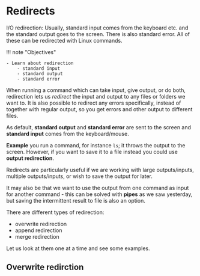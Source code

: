<!-- markdownlint-disable MD013 --><!-- Let's break the 80 characters per line -->
<!-- markdownlint-disable MD009 --><!-- Let's stop checking for trailing spaces -->
# Redirects

I/O redirection: Usually, standard input comes from the keyboard etc. and the standard output goes to the screen. There is also standard error. All of these can be redirected with Linux commands. 

!!! note "Objectives" 

    - Learn about redirection
        - standard input
        - standard output
        - standard error 

When running a command which can take input, give output, or do both, redirection lets us *redirect* the input and output to any files or folders we want to. It is also possible to redirect any errors specifically, instead of together with regular output, so you get errors and other output to different files.  

As default, **standard output** and **standard error** are sent to the screen and **standard input** comes from the keyboard/mouse. 

**Example** you run a command, for instance ``ls``; it throws the output to the screen. However, if you want to save it to a file instead you could use **output redirection**. 

Redirects are particularly useful if we are working with large outputs/inputs, multiple outputs/inputs, or wish to save the output for later. 

It may also be that we want to use the output from one command as input for another command - this can be solved with **pipes** as we saw yesterday, but saving the intermittent result to file is also an option. 

There are different types of redirection: 

- overwrite redirection
- append redirection 
- merge redirection 

Let us look at them one at a time and see some examples. 

## Overwrite redirction 



